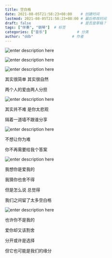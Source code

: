 ```yaml
---
title: 空白格
date: 2021-08-05T21:58:23+08:00    # 创建时间
lastmod: 2021-08-05T21:58:23+08:00 # 最后修改时间
draft: false                       # 是否是草稿？
tags: ["伴奏", "钢琴"]  # 标签
categories: ["音乐"]              # 分类
author: "ddb"                  # 作者
---
```



![enter description here](https://cdn.jsdelivr.net/gh/huangxd-/imges/小书匠/1628171956174.png)

![enter description here](https://cdn.jsdelivr.net/gh/huangxd-/imges/小书匠/1628171980262.png)

![enter description here](https://cdn.jsdelivr.net/gh/huangxd-/imges/小书匠/1628171998882.png)

其实很简单 其实很自然

两个人的爱由两人分担

![enter description here](https://cdn.jsdelivr.net/gh/huangxd-/imges/小书匠/1628172016330.png)

其实并不难 是你太悲观

隔着一道墙不跟谁分享

![enter description here](https://cdn.jsdelivr.net/gh/huangxd-/imges/小书匠/1628172034410.png)

不想让你为难

你不再需要给我个答案

![enter description here](https://cdn.jsdelivr.net/gh/huangxd-/imges/小书匠/1628172056789.png)

我想你是爱我的

我猜你也舍不得

但是怎么说 总觉得

我们之间留了太多空白格

![enter description here](https://cdn.jsdelivr.net/gh/huangxd-/imges/小书匠/1628172081543.png)

也许你不是我的

爱你却又该割舍

分开或许是选择

但它也可能是我们的缘分